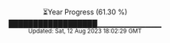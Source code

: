 <p align="center">
⏳Year Progress (61.30 %) <br>
██████████████████▁▁▁▁▁▁▁▁▁▁▁▁ <br>
<sub>Updated: Sat, 12 Aug 2023 18:02:29 GMT</sub>
</p>


